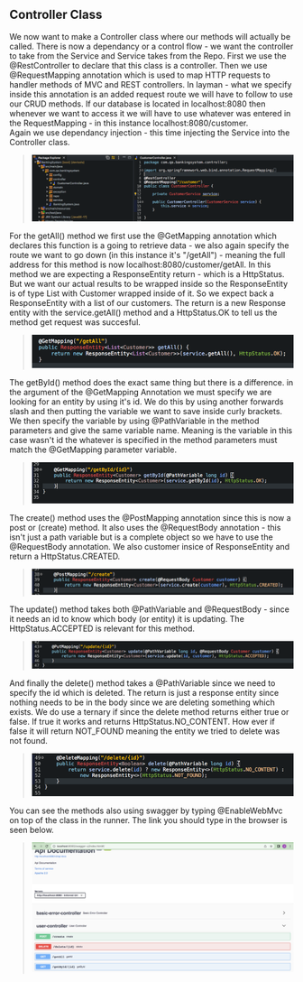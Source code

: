 ## Controller Class 

We now want to make a Controller class where our methods will actually be called. There is now a dependancy or a control flow - we want the controller to take from the Service and Service takes from the Repo. First we use the @RestController to declare that this class is a controller. Then we use @RequestMapping annotation which is used to map HTTP requests to handler methods of MVC and REST controllers. In layman - what we specify inside this annotation is an added request route we will have to follow to use our CRUD methods. If our database is located in localhost:8080 then whenever we want to access it we will have to use whatever was entered in the RequestMapping - in this instance localhost:8080/customer.  
Again we use dependancy injection - this time injecting the Service into the Controller class.
>![](../documentation_images/4_controller_class/controller_1.png)  

For the getAll() method we first use the @GetMapping annotation which declares this function is a going to retrieve data - we also again specify the route we want to go down (in this instance it's "/getAll") - meaning the full address for this method is now localhost:8080/customer/getAll. In this method we are expecting a ResponseEntity return - which is a HttpStatus. But we want our actual results to be wrapped inside so the ResponseEntity is of type List with Customer wrapped inside of it. So we expect back a ResponseEntity with a list of our customers. The return is a new Response entity with the service.getAll() method and a HttpStatus.OK to tell us the method get request was succesful.
>![](../documentation_images/4_controller_class/controller_2.png)  

The getById() method does the exact same thing but there is a difference. in the argument of the @GetMapping Annotation we must specify we are looking for an entity by using it's id. We do this by using another forwards slash and then putting the variable we want to save inside curly brackets. We then specify the variable by using @PathVariable in the method parameters and give the same variable name. Meaning is the variable in this case wasn't id the whatever is specified in the method parameters must match the @GetMapping parameter variable. 
>![](../documentation_images/4_controller_class/controller_3.png)  

The create() method uses the @PostMapping annotation since this is now a post or (create) method. It also uses the @RequestBody annotation - this isn't just a path variable but is a complete object so we have to use the @RequestBody annotation. We also customer insice of ResponseEntity and return a HttpStatus.CREATED.
>![](../documentation_images/4_controller_class/controller_4.png)  

The update() method takes both @PathVariable and @RequestBody - since it needs an id to know which body (or entity) it is updating. The HttpStatus.ACCEPTED is relevant for this method.
>![](../documentation_images/4_controller_class/controller_5.png) 

And finally the delete() method takes a @PathVariable since we need to specify the id which is deleted. The return is just a response entity since nothing needs to be in the body since we are deleting something which exists. We do use a ternary if since the delete method returns either true or false. If true it works and returns HttpStatus.NO_CONTENT. How ever if false it will return NOT_FOUND meaning the entity we tried to delete was not found. 
>![](../documentation_images/4_controller_class/controller_6.png) 

You can see the methods also using swagger by typing @EnableWebMvc on top of the class in the runner. The link you should type in the browser is seen below.
>![](../documentation_images/other/Swagger.png) 
